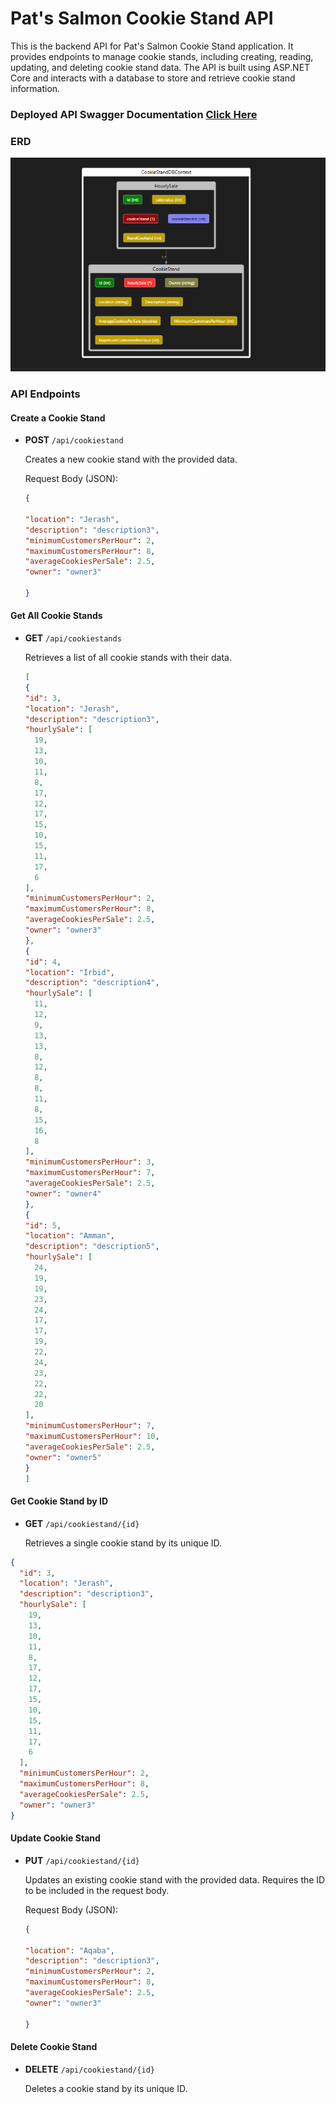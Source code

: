 # Pat's Salmon Cookie Stand API

This is the backend API for Pat's Salmon Cookie Stand application. It provides endpoints to manage cookie stands, including creating, reading, updating, and deleting cookie stand data. The API is built using ASP.NET Core and interacts with a database to store and retrieve cookie stand information.

### Deployed API Swagger Documentation [Click Here](https://salmoncookiesapi20231004145021.azurewebsites.net/Swagger/index.html)

### ERD

![er](./assets/salomnadminer.PNG)


### API Endpoints

#### Create a Cookie Stand

- **POST** `/api/cookiestand`

  Creates a new cookie stand with the provided data.

  Request Body (JSON):
  ```json
  {
    
  "location": "Jerash",
  "description": "description3",
  "minimumCustomersPerHour": 2,
  "maximumCustomersPerHour": 8,
  "averageCookiesPerSale": 2.5,
  "owner": "owner3"

  }
  ```

#### Get All Cookie Stands

- **GET** `/api/cookiestands`

  Retrieves a list of all cookie stands with their data.

    ```json
    [
    {
    "id": 3,
    "location": "Jerash",
    "description": "description3",
    "hourlySale": [
      19,
      13,
      10,
      11,
      8,
      17,
      12,
      17,
      15,
      10,
      15,
      11,
      17,
      6
    ],
    "minimumCustomersPerHour": 2,
    "maximumCustomersPerHour": 8,
    "averageCookiesPerSale": 2.5,
    "owner": "owner3"
  },
  {
    "id": 4,
    "location": "Irbid",
    "description": "description4",
    "hourlySale": [
      11,
      12,
      9,
      13,
      13,
      8,
      12,
      8,
      8,
      11,
      8,
      15,
      16,
      8
    ],
    "minimumCustomersPerHour": 3,
    "maximumCustomersPerHour": 7,
    "averageCookiesPerSale": 2.5,
    "owner": "owner4"
  },
  {
    "id": 5,
    "location": "Amman",
    "description": "description5",
    "hourlySale": [
      24,
      19,
      19,
      23,
      24,
      17,
      17,
      19,
      22,
      24,
      23,
      22,
      22,
      20
    ],
    "minimumCustomersPerHour": 7,
    "maximumCustomersPerHour": 10,
    "averageCookiesPerSale": 2.5,
    "owner": "owner5"
  }
  ]

  ```


#### Get Cookie Stand by ID

- **GET** `/api/cookiestand/{id}`

  Retrieves a single cookie stand by its unique ID.

```json
{
  "id": 3,
  "location": "Jerash",
  "description": "description3",
  "hourlySale": [
    19,
    13,
    10,
    11,
    8,
    17,
    12,
    17,
    15,
    10,
    15,
    11,
    17,
    6
  ],
  "minimumCustomersPerHour": 2,
  "maximumCustomersPerHour": 8,
  "averageCookiesPerSale": 2.5,
  "owner": "owner3"
}
```
  

#### Update Cookie Stand

- **PUT** `/api/cookiestand/{id}`

  Updates an existing cookie stand with the provided data. Requires the ID to be included in the request body.

    Request Body (JSON):
  ```json
  {
    
  "location": "Aqaba",
  "description": "description3",
  "minimumCustomersPerHour": 2,
  "maximumCustomersPerHour": 8,
  "averageCookiesPerSale": 2.5,
  "owner": "owner3"

  }
  ```
  


#### Delete Cookie Stand

- **DELETE** `/api/cookiestand/{id}`

  Deletes a cookie stand by its unique ID.

